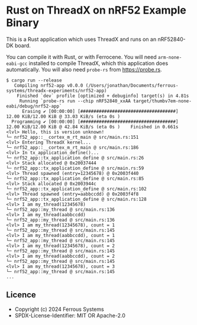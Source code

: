 # Rust on ThreadX on nRF52 Example Binary

This is a Rust application which uses ThreadX and runs on an nRF52840-DK board.

You can compile it with Rust, or with Ferrocene. You will need
`arm-none-eabi-gcc` installed to compile ThreadX, which this application does
automatically. You will also need `probe-rs` from <https://probe.rs>.

```console
$ cargo run --release
   Compiling nrf52-app v0.0.0 (/Users/jonathan/Documents/ferrous-systems/threadx-experiments/nrf52-app)
    Finished `dev` profile [optimized + debuginfo] target(s) in 4.81s
     Running `probe-rs run --chip nRF52840_xxAA target/thumbv7em-none-eabi/debug/nrf52-app`
      Erasing ✔ [00:00:00] [####################################] 12.00 KiB/12.00 KiB @ 33.03 KiB/s (eta 0s )
  Programming ✔ [00:00:00] [####################################] 12.00 KiB/12.00 KiB @ 42.84 KiB/s (eta 0s )    Finished in 0.661s
<lvl> Hello, this is version unknown!
└─ nrf52_app::__cortex_m_rt_main @ src/main.rs:151
<lvl> Entering ThreadX kernel...
└─ nrf52_app::__cortex_m_rt_main @ src/main.rs:186
<lvl> In tx_application_define()...
└─ nrf52_app::tx_application_define @ src/main.rs:26
<lvl> Stack allocated @ 0x20037444
└─ nrf52_app::tx_application_define @ src/main.rs:59
<lvl> Thread spawned (entry=12345678) @ 0x2003f440
└─ nrf52_app::tx_application_define @ src/main.rs:85
<lvl> Stack allocated @ 0x2003944c
└─ nrf52_app::tx_application_define @ src/main.rs:102
<lvl> Thread spawned (entry=aabbccdd) @ 0x2003f4f8
└─ nrf52_app::tx_application_define @ src/main.rs:128
<lvl> I am my_thread(12345678)
└─ nrf52_app::my_thread @ src/main.rs:136
<lvl> I am my_thread(aabbccdd)
└─ nrf52_app::my_thread @ src/main.rs:136
<lvl> I am my_thread(12345678), count = 1
└─ nrf52_app::my_thread @ src/main.rs:145
<lvl> I am my_thread(aabbccdd), count = 1
└─ nrf52_app::my_thread @ src/main.rs:145
<lvl> I am my_thread(12345678), count = 2
└─ nrf52_app::my_thread @ src/main.rs:145
<lvl> I am my_thread(aabbccdd), count = 2
└─ nrf52_app::my_thread @ src/main.rs:145
<lvl> I am my_thread(12345678), count = 3
└─ nrf52_app::my_thread @ src/main.rs:145
...
```

## Licence

* Copyright (c) 2024 Ferrous Systems
* SPDX-License-Identifier: MIT OR Apache-2.0
